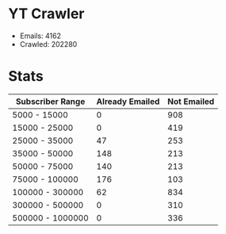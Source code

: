# YT Crawler
- Emails: 4162
- Crawled: 202280

# Stats
| Subscriber Range  | Already Emailed | Not Emailed |
|-------|-------|-------|
| 5000 - 15000 | 0 | 908 |
| 15000 - 25000 | 0 | 419 |
| 25000 - 35000 | 47 | 253 |
| 35000 - 50000 | 148 | 213 |
| 50000 - 75000 | 140 | 213 |
| 75000 - 100000 | 176 | 103 |
| 100000 - 300000 | 62 | 834 |
| 300000 - 500000 | 0 | 310 |
| 500000 - 1000000 | 0 | 336 |
